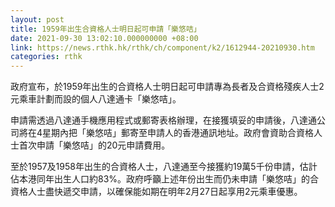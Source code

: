 ```yaml
---
layout: post
title: 1959年出生合資格人士明日起可申請「樂悠咭」
date: 2021-09-30 13:02:10.000000000 +08:00
link: https://news.rthk.hk/rthk/ch/component/k2/1612944-20210930.htm
categories: rthk
---
```


政府宣布，於1959年出生的合資格人士明日起可申請專為長者及合資格殘疾人士2元乘車計劃而設的個人八達通卡「樂悠咭」。

申請需透過八達通手機應用程式或郵寄表格辦理，在接獲填妥的申請後，八達通公司將在4星期內把「樂悠咭」郵寄至申請人的香港通訊地址。政府會資助合資格人士首次申請「樂悠咭」的20元申請費用。

至於1957及1958年出生的合資格人士，八達通至今接獲約19萬5千份申請，估計佔本港同年出生人口約83%。政府呼籲上述年份出生而仍未申請「樂悠咭」的合資格人士盡快遞交申請，以確保能如期在明年2月27日起享用2元乘車優惠。
